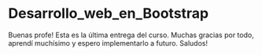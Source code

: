 # Desarrollo_web_en_Bootstrap

Buenas profe! Esta es la última entrega del curso. Muchas gracias por todo, aprendí muchísimo y espero implementarlo a futuro. Saludos!
